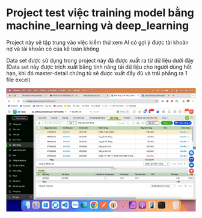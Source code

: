 # Project test việc training model bằng machine_learning và deep_learning

Project này sẽ tập trung vào việc kiểm thử xem AI có gợi ý được tài khoản nợ và tài khoản có của kế toán không

Data set được sử dụng trong project này đã được xuất ra từ dữ liệu dưới đây
(Data set này được trích xuất bằng tính năng tải dữ liệu cho người dùng hết hạn, khi đó master-detail chứng từ sẽ được xuất đầy đủ và trải phẳng ra 1 file excel)

![database info](imgs/info_database.jpeg)